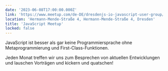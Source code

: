 ```yaml
---
date: '2023-06-08T17:00:00.000Z'
link: 'https://www.meetup.com/de-DE/dresdenjs-io-javascript-user-group/events/wwdfrqyfcjblb/'
location: 'Hermann-Mende-Straße 4, Hermann-Mende-Straße 4, Dresden'
title: 'JavaScript Meetup'
locked: false
---
```

JavaScript ist besser als gar keine Programmiersprache ohne Metaprogrammierung und First-Class-Funktionen.

Jeden Monat treffen wir uns zum Besprechen von aktuellen Entwicklungen und lauschen Vorträgen und kickern und quatschen!

